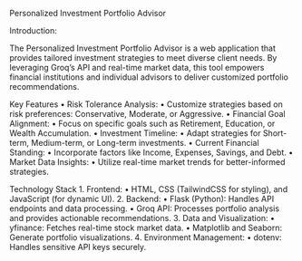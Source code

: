 Personalized Investment Portfolio Advisor

Introduction:

The Personalized Investment Portfolio Advisor is a web application that provides tailored investment strategies to meet diverse client needs.
By leveraging Groq’s API and real-time market data, this tool empowers financial institutions and individual advisors to deliver customized portfolio recommendations.

Key Features
	•	Risk Tolerance Analysis:
	•	Customize strategies based on risk preferences: Conservative, Moderate, or Aggressive.
	•	Financial Goal Alignment:
	•	Focus on specific goals such as Retirement, Education, or Wealth Accumulation.
	•	Investment Timeline:
	•	Adapt strategies for Short-term, Medium-term, or Long-term investments.
	•	Current Financial Standing:
	•	Incorporate factors like Income, Expenses, Savings, and Debt.
	•	Market Data Insights:
	•	Utilize real-time market trends for better-informed strategies.

 Technology Stack
	1.	Frontend:
	•	HTML, CSS (TailwindCSS for styling), and JavaScript (for dynamic UI).
	2.	Backend:
	•	Flask (Python): Handles API endpoints and data processing.
	•	Groq API: Processes portfolio analysis and provides actionable recommendations.
	3.	Data and Visualization:
	•	yfinance: Fetches real-time stock market data.
	•	Matplotlib and Seaborn: Generate portfolio visualizations.
	4.	Environment Management:
	•	dotenv: Handles sensitive API keys securely.
